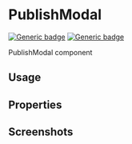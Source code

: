 # PublishModal
[![Generic badge](https://img.shields.io/badge/GROUP-global-blue.svg)]()
[![Generic badge](https://img.shields.io/badge/SIZE-organisms-pink.svg)]()

PublishModal component

## Usage

## Properties

## Screenshots